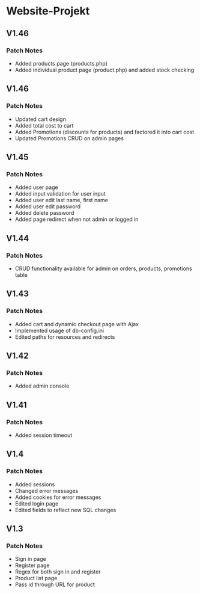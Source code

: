 # Website-Projekt

## V1.46
### Patch Notes
+ Added products page (products.php)
+ Added individual product page (product.php) and added stock checking

## V1.46
### Patch Notes

+ Updated cart design
+ Added total cost to cart
+ Added Promotions (discounts for products) and factored it into cart cost
+ Updated Promotions CRUD on admin pages

## V1.45
### Patch Notes

+ Added user page 
+ Added input validation for user input
+ Added user edit last name, first name
+ Added user edit password
+ Added delete password
+ Added page redirect when not admin or logged in

## V1.44
### Patch Notes

+ CRUD functionality available for admin on orders, products, promotions table

## V1.43
### Patch Notes

+ Added cart and dynamic checkout page with Ajax
+ Implemented usage of db-config.ini
+ Edited paths for resources and redirects

## V1.42
### Patch Notes

+ Added admin console

## V1.41
### Patch Notes

+ Added session timeout

## V1.4
### Patch Notes

+ Added sessions 
+ Changed error messages
+ Added cookies for error messages
+ Edited login page
+ Edited fields to reflect new SQL changes

## V1.3
### Patch Notes

+ Sign in page
+ Register page
+ Regex for both sign in and register
+ Product list page
+ Pass id through URL for product
